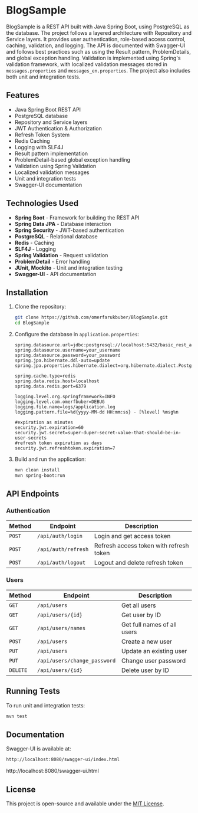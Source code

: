 # BlogSample

BlogSample is a REST API built with Java Spring Boot, using PostgreSQL as the database. The project follows a layered architecture with Repository and Service layers. It provides user authentication, role-based access control, caching, validation, and logging. The API is documented with Swagger-UI and follows best practices such as using the Result pattern, ProblemDetails, and global exception handling. Validation is implemented using Spring's validation framework, with localized validation messages stored in `messages.properties` and `messages_en.properties`. The project also includes both unit and integration tests.

## Features

- Java Spring Boot REST API
- PostgreSQL database
- Repository and Service layers
- JWT Authentication & Authorization
- Refresh Token System
- Redis Caching
- Logging with SLF4J
- Result pattern implementation
- ProblemDetail-based global exception handling
- Validation using Spring Validation
- Localized validation messages
- Unit and integration tests
- Swagger-UI documentation

## Technologies Used

- **Spring Boot** - Framework for building the REST API
- **Spring Data JPA** - Database interaction
- **Spring Security** - JWT-based authentication
- **PostgreSQL** - Relational database
- **Redis** - Caching
- **SLF4J** - Logging
- **Spring Validation** - Request validation
- **ProblemDetail** - Error handling
- **JUnit, Mockito** - Unit and integration testing
- **Swagger-UI** - API documentation

## Installation

1. Clone the repository:
   ```sh
   git clone https://github.com/omerfarukbuber/BlogSample.git
   cd BlogSample
   ```

2. Configure the database in `application.properties`:
   ```properties
   spring.datasource.url=jdbc:postgresql://localhost:5432/basic_rest_api
   spring.datasource.username=your_username
   spring.datasource.password=your_password
   spring.jpa.hibernate.ddl-auto=update
   spring.jpa.properties.hibernate.dialect=org.hibernate.dialect.PostgreSQLDialect

   spring.cache.type=redis
   spring.data.redis.host=localhost
   spring.data.redis.port=6379

   logging.level.org.springframework=INFO
   logging.level.com.omerfbuber=DEBUG
   logging.file.name=logs/application.log
   logging.pattern.file=%d{yyyy-MM-dd HH:mm:ss} - [%level] %msg%n

   #expiration as minutes
   security.jwt.expiration=60
   security.jwt.secret=super-duper-secret-value-that-should-be-in-user-secrets
   #refresh token expiration as days
   security.jwt.refreshtoken.expiration=7
   ```

3. Build and run the application:
   ```sh
   mvn clean install
   mvn spring-boot:run
   ```

## API Endpoints

### Authentication
| Method | Endpoint | Description |
|--------|---------|-------------|
| `POST` | `/api/auth/login` | Login and get access token |
| `POST` | `/api/auth/refresh` | Refresh access token with refresh token |
| `POST` | `/api/auth/logout` | Logout and delete refresh token |

### Users
| Method | Endpoint | Description |
|--------|---------|-------------|
| `GET` | `/api/users` | Get all users |
| `GET` | `/api/users/{id}` | Get user by ID |
| `GET` | `/api/users/names` | Get full names of all users |
| `POST` | `/api/users` | Create a new user |
| `PUT` | `/api/users` | Update an existing user |
| `PUT` | `/api/users/change_password` | Change user password |
| `DELETE` | `/api/users/{id}` | Delete user by ID |

## Running Tests

To run unit and integration tests:
```sh
mvn test
```

## Documentation

Swagger-UI is available at:
```sh
http://localhost:8080/swagger-ui/index.html
```
http://localhost:8080/swagger-ui.html



## License

This project is open-source and available under the [MIT License](LICENSE).

